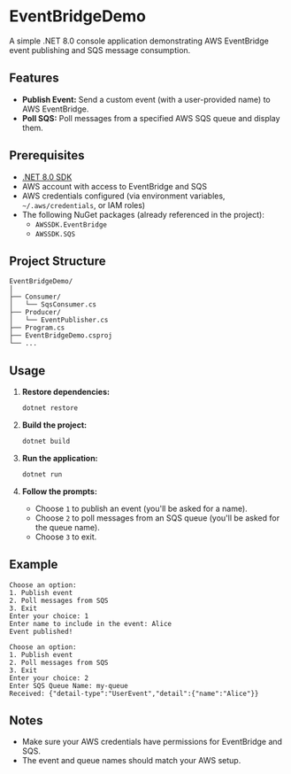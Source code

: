 # EventBridgeDemo

A simple .NET 8.0 console application demonstrating AWS EventBridge event publishing and SQS message consumption.

## Features

- **Publish Event:** Send a custom event (with a user-provided name) to AWS EventBridge.
- **Poll SQS:** Poll messages from a specified AWS SQS queue and display them.

## Prerequisites

- [.NET 8.0 SDK](https://dotnet.microsoft.com/download)
- AWS account with access to EventBridge and SQS
- AWS credentials configured (via environment variables, `~/.aws/credentials`, or IAM roles)
- The following NuGet packages (already referenced in the project):
  - `AWSSDK.EventBridge`
  - `AWSSDK.SQS`

## Project Structure

```
EventBridgeDemo/
│
├── Consumer/
│   └── SqsConsumer.cs
├── Producer/
│   └── EventPublisher.cs
├── Program.cs
├── EventBridgeDemo.csproj
└── ...
```

## Usage

1. **Restore dependencies:**
   ```sh
   dotnet restore
   ```

2. **Build the project:**
   ```sh
   dotnet build
   ```

3. **Run the application:**
   ```sh
   dotnet run
   ```

4. **Follow the prompts:**
   - Choose `1` to publish an event (you'll be asked for a name).
   - Choose `2` to poll messages from an SQS queue (you'll be asked for the queue name).
   - Choose `3` to exit.

## Example

```
Choose an option:
1. Publish event
2. Poll messages from SQS
3. Exit
Enter your choice: 1
Enter name to include in the event: Alice
Event published!

Choose an option:
1. Publish event
2. Poll messages from SQS
3. Exit
Enter your choice: 2
Enter SQS Queue Name: my-queue
Received: {"detail-type":"UserEvent","detail":{"name":"Alice"}}
```

## Notes

- Make sure your AWS credentials have permissions for EventBridge and SQS.
- The event and queue names should match your AWS setup.
